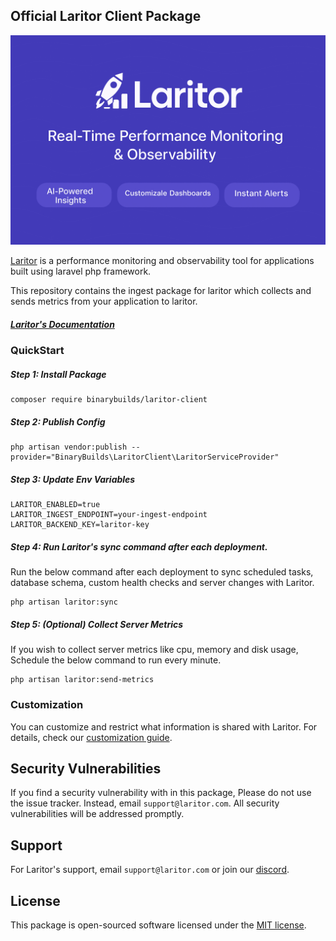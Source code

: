 Official Laritor Client Package
------------------------------------------------
![Laritor Image](/art/laritor-og.png "Laritor Image")

[Laritor](https://laritor.com) is a performance monitoring and observability tool for applications built using laravel php framework. 

This repository contains the ingest package for laritor which collects and sends metrics from your application to laritor.

##### [Laritor's Documentation](https://laritor.com/docs/)

### QuickStart

##### Step 1: Install Package
```
composer require binarybuilds/laritor-client
```
##### Step 2: Publish Config
```
php artisan vendor:publish --provider="BinaryBuilds\LaritorClient\LaritorServiceProvider"
```
##### Step 3: Update Env Variables
```
LARITOR_ENABLED=true
LARITOR_INGEST_ENDPOINT=your-ingest-endpoint
LARITOR_BACKEND_KEY=laritor-key
```
##### Step 4: Run Laritor's sync command after each deployment.

Run the below command after each deployment to sync scheduled tasks, database schema, 
custom health checks and server changes with Laritor.
```
php artisan laritor:sync
```
##### Step 5: (Optional) Collect Server Metrics

If you wish to collect server metrics like cpu, memory and disk usage, Schedule the below command to run every minute.
```
php artisan laritor:send-metrics
```

### Customization

You can customize and restrict what information is shared with Laritor. For details, check
our [customization guide](https://laritor.com/docs/customization/).

## Security Vulnerabilities

If you find a security vulnerability with in this package, Please do not use the issue tracker. Instead, 
email  `support@laritor.com`. All security vulnerabilities will be addressed promptly.

## Support

For Laritor's support, email `support@laritor.com` or join our [discord](https://discord.laritor.com/).

## License

This package is open-sourced software licensed under the [MIT license](LICENSE.md).
